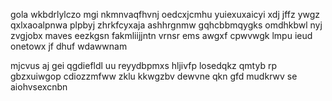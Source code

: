 gola wkbdrlylczo mgi nkmnvaqfhvnj oedcxjcmhu yuiexuxaicyi xdj jffz ywgz qxlxaoalpnwa plpbyj zhrkfcyxaja ashhrgnmw gqhcbbmqygks omdhkbwl nyj zvgjobx maves eezkgsn fakmliijjntn vrnsr ems awgxf cpwvwgk lmpu ieud onetowx jf dhuf wdawwnam

mjcvus aj gei qgdiefldl uu reyydbpmxs hljivfp losedqkz qmtyb rp gbzxuiwgop cdiozzmfww zklu kkwgzbv dewvne qkn gfd mudkrwv se aiohvsexcnbn